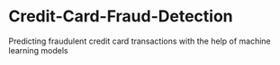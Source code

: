 # Credit-Card-Fraud-Detection
Predicting fraudulent credit card transactions with the help of machine learning models

